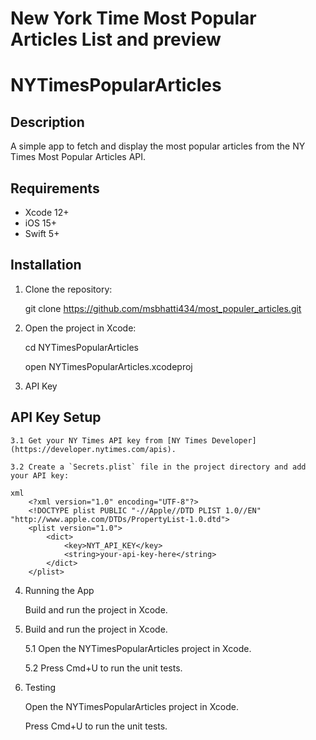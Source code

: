 #  New York Time Most Popular Articles List and preview

# NYTimesPopularArticles

## Description
A simple app to fetch and display the most popular articles from the NY Times Most Popular Articles API.

## Requirements
- Xcode 12+
- iOS 15+
- Swift 5+

## Installation

1. Clone the repository:

    git clone  https://github.com/msbhatti434/most_populer_articles.git
    
2. Open the project in Xcode:

    cd NYTimesPopularArticles
    
    open NYTimesPopularArticles.xcodeproj
    
3. API Key

## API Key Setup
    3.1 Get your NY Times API key from [NY Times Developer](https://developer.nytimes.com/apis).
    
    3.2 Create a `Secrets.plist` file in the project directory and add your API key:
    
    xml
        <?xml version="1.0" encoding="UTF-8"?>
        <!DOCTYPE plist PUBLIC "-//Apple//DTD PLIST 1.0//EN" "http://www.apple.com/DTDs/PropertyList-1.0.dtd">
        <plist version="1.0">
            <dict>
                <key>NYT_API_KEY</key>
                <string>your-api-key-here</string>
            </dict>
        </plist>

4. Running the App

    Build and run the project in Xcode.
    
5. Build and run the project in Xcode.

    5.1 Open the NYTimesPopularArticles project in Xcode.
    
    5.2 Press Cmd+U to run the unit tests.
    
6. Testing
    
    Open the NYTimesPopularArticles project in Xcode.
    
    Press Cmd+U to run the unit tests.
    


